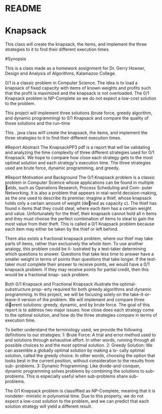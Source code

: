 # README
# Knapsack

This class will create the knapsack, the items, and implement the three  strategies to it to find their different execution times.

#Synopsis

This is a class made as a homework assignment for Dr. Gerry Howser, Design and Analysis of Algorithms, Kalamazoo College.

0/1 is a classic problem in Computer Science. The idea is to  load a knapsack of fixed capacity with items of known weights and profits such that the profit is maximized and the knapsack is not overloaded.
The 0/1 Knapsack problem is NP-Complete so we do not expect a low-cost solution to the problem.

This project will implement three solutions (brute force, greedy algorithm, and dynamic programming) to 0/1 Knapsack and compare the quality of those solutions and the run-time

This . java class wil1 create the knapsack, the items, and implement the three strategies to it to find their different execution times.

#Report Abstract
The KnapsackPP3 pdf is a report that will be validating and analyzing the time complexity of three different
strategies used for 0/1 Knapsack. We hope to compare how close each strategy gets
to the most optimal solution and each strategy's execution time. The three strategies
used are brute force, dynamic programming, and greedy.


#Report Motivation and Background
The 0/1 Knapsack problem is a classic problem in Computer Science whose applications
can be found in multiple elds, such as Operations Research, Process Scheduling and Com-
puter Networking. It is also a problem that appears in real-world decision-making, as the one
used to describe its premise: imagine a thief, whose knapsack holds only a certain amount
of weight (dened as capacity c). The thief has found n items that they could steal, where
each item has a certain weight and value. Unfortunately for the thief, their knapsack cannot
hold all n items and they must choose the perfect combination of items to steal to gain the
most value from their theft. This is called a 0/1 Knapsack problem because each item may
either be taken by the thief or left behind.

There also exists a fractional knapsack problem, where our thief may take parts of items,
rather than exclusively the whole item. To use another analogy, this problem could be il-
lustrated by a test-taker determining which questions to answer. Questions that take less
time to answer have a smaller weight in terms of points than questions that take longer. If
the test-taker must complete their answer to receive points, we would have a 0/1 knapsack
problem. If they may receive points for partial credit, then this would be a fractional knap-
sack problem.

Both 0/1 Knapsack and Fractional Knapsack illustrate the optimal-substructure prop-
erty required for both greedy algorithms and dynamic programming. In this project, we will
be focusing solely on the take-it-or-leave-it version of the problem. We will implement and
compare three dierent solutions: greedy, dynamic, and by brute force. The goal of this
report is to address two major issues: how close does each strategy come to the optimal
solution, and how do the three strategies compare in terms of execution time.

To better understand the terminology used, we provide the following definitions to our
strategies:
1: Brute Force: A trial and error method used to and solutions through exhaustive
effort. In other words, running through all possible choices to and the most optimal
solution.
2: Greedy Solution: We can assemble a globally optimal solution by making a lo-
cally optimal solution, called the greedy choice. In other words, choosing the option
that looks best in the current position, without consideration to the results from sub-
problems.
3: Dynamic Programming: Like divide-and-conquer, dynamic programming solves
problems by combining the solutions to sub-problems. This is especially useful when
sub-problems share sub-problems.

The 0/1 Knapsack problem is classiffied as NP-Complete, meaning that it is nondeter-
ministic in polynomial time. Due to this property, we do not expect a low-cost solution to
the problem, and we can predict that each solution strategy will yield a different result.
